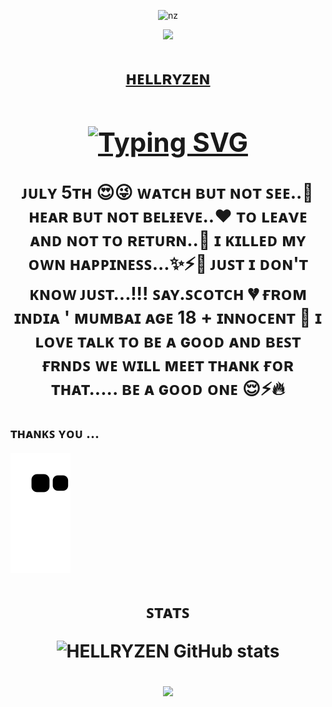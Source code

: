 <p align="center">

<img src="https://i.ibb.co/DkYftSc/20221030-154612.jpg" alt="nz" width="2050"/>
</p>
<p align="center">   
<a href="https://instagram.com/say.scotch" target="_blank"> <img src="https://img.shields.io/badge/-Instagram-%23000000?style=for-the-badge&logo=instagram&logoColor=white" target="_blank"width="100"/>
<h1 align="center"> ʜᴇʟʟʀʏᴢᴇɴ


## [![Typing SVG](https://readme-typing-svg.herokuapp.com?font=Rockstar-ExtraBold&color=FF0000&lines=ɪ+ᴋɪʟʟᴇᴅ+ᴍʏ+ᴏᴡɴ+ʜᴀᴘᴘɪɴᴇꜱꜱ+...+✨⚡🥰.;ꜱᴀʏ.ꜱᴄᴏᴛᴄʜ+💔)](https://git.io/typing-svg)


</p>
ᴊᴜʟʏ 5тн 😍😜
ᴡᴀтᴄн ʙᴜт ɴᴏт ꜱᴇᴇ..💭
нᴇᴀʀ ʙᴜт ɴᴏт ʙᴇʟᵻᴇνᴇ..♥
тᴏ ʟᴇᴀνᴇ ᴀɴᴅ ɴᴏт тᴏ ʀᴇтᴜʀɴ..💌
ɪ ᴋɪʟʟᴇᴅ ᴍʏ ᴏᴡɴ ʜᴀᴘᴘɪɴᴇꜱꜱ...✨⚡🥰
ᴊᴜꜱᴛ ɪ ᴅᴏɴ'ᴛ ᴋɴᴏᴡ
ᴊᴜꜱᴛ...!!! 
ꜱᴀʏ.ꜱᴄᴏᴛᴄʜ 💔
ғʀᴏᴍ ɪɴᴅɪᴀ ' ᴍᴜᴍʙᴀɪ
ᴀɢᴇ 18 +
ɪɴɴᴏᴄᴇɴᴛ 🥺
 ɪ ʟᴏᴠᴇ ᴛᴀʟᴋ ᴛᴏ ʙᴇ ᴀ ɢᴏᴏᴅ ᴀɴᴅ ʙᴇꜱᴛ ғʀɴᴅꜱ ᴡᴇ ᴡɪʟʟ ᴍᴇᴇᴛ ᴛʜᴀɴᴋ ғᴏʀ ᴛʜᴀᴛ..... 
ʙᴇ ᴀ ɢᴏᴏᴅ ᴏɴᴇ 😌⚡🔥

## ᴛʜᴀɴᴋꜱ ʏᴏᴜ ... 


![Snake animation](https://github.com/GataNina-Li/GataNina-Li/blob/output/github-contribution-grid-snake.svg)
</div>

<h1 align="center"> ꜱᴛᴀᴛꜱ

![HELLRYZEN GitHub stats](https://github-readme-stats.vercel.app/api?username=HELLRYZEN&show_icons=true&theme=radical)
<p align="center"><a href="https://github.com/HELLRYZEN/Chizuru-MD"><img src="https://github-readme-stats.vercel.app/api/top-langs/?username=YTDANIBOTZ&theme=radical&layout=compact"></a></p>
